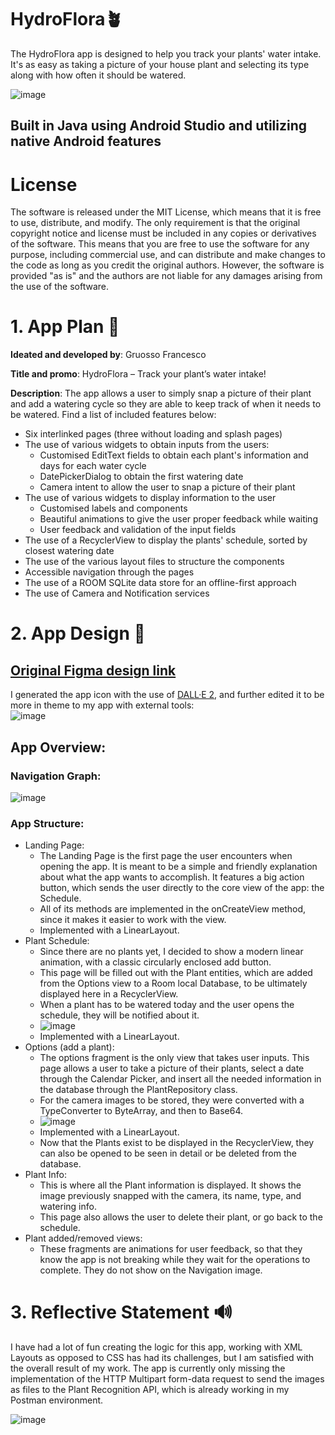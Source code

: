 # HydroFlora🪴
The HydroFlora app is designed to help you track your plants' water intake. It's as easy as taking a picture of your house plant and selecting its type along with how often it should be watered.

![image](https://user-images.githubusercontent.com/64712227/205894827-770b28c0-e245-4b0e-8c24-219d9b388f7f.png)


## Built in Java using Android Studio and utilizing native Android features

# License
The software is released under the MIT License, which means that it is free to use, distribute, and modify. The only requirement is that the original copyright notice and license must be included in any copies or derivatives of the software. This means that you are free to use the software for any purpose, including commercial use, and can distribute and make changes to the code as long as you credit the original authors. However, the software is provided "as is" and the authors are not liable for any damages arising from the use of the software.

# 1. App Plan 📝
**Ideated and developed by**: Gruosso Francesco

**Title and promo**: HydroFlora – Track your plant’s water intake!  

**Description**: The app allows a user to simply snap a picture of their plant and add a watering cycle so they are able to keep track of when it needs to be watered. Find a list of included features below:  
-	Six interlinked pages (three without loading and splash pages)
-	The use of various widgets to obtain inputs from the users:
    - Customised EditText fields to obtain each plant's information and days for each water cycle
    - DatePickerDialog to obtain the first watering date
    - Camera intent to allow the user to snap a picture of their plant
- The use of various widgets to display information to the user
    - Customised labels and components
    - Beautiful animations to give the user proper feedback while waiting
    - User feedback and validation of the input fields
- The use of a RecyclerView to display the plants' schedule, sorted by closest watering date
- The use of the various layout files to structure the components
- Accessible navigation through the pages
- The use of a ROOM SQLite data store for an offline-first approach
- The use of Camera and Notification services

# 2. App Design 🔬
## [Original Figma design link](https://www.figma.com/file/EgFoqFF19Md7IV1kzpgN6p/Plant?node-id=0%3A1&t=NeTlweMbLUGeV23p-1)
 
 I generated the app icon with the use of [DALL·E 2](https://openai.com/dall-e-2/), and further edited it to be more in theme to my app with external tools:  
 ![image](https://user-images.githubusercontent.com/64712227/205891829-7221c81b-a28e-419a-ae02-d825315a830b.png)

## App Overview:
### Navigation Graph:
![image](https://user-images.githubusercontent.com/64712227/205894208-397f1ca6-5369-40b6-b2ca-7b2eb4fc9c9d.png)

### App Structure:
- Landing Page:
    - The Landing Page is the first page the user encounters when opening the app. It is meant to be a simple and friendly explanation about what the app wants to accomplish. It features a big action button, which sends the user directly to the core view of the app: the Schedule.
    - All of its methods are implemented in the onCreateView method, since it makes it easier to work with the view.
    - Implemented with a LinearLayout.
- Plant Schedule:
    - Since there are no plants yet, I decided to show a modern linear animation, with a classic circularly enclosed add button.
    - This page will be filled out with the Plant entities, which are added from the Options view to a Room local Database, to be ultimately displayed here in a RecyclerView.
    -  When a plant has to be watered today and the user opens the schedule, they will be notified about it.
    -  ![image](https://user-images.githubusercontent.com/64712227/205901295-bb3e612b-e8ef-4599-977e-b19dc2acab7c.png)
    -  Implemented with a LinearLayout.
- Options (add a plant):
    - The options fragment is the only view that takes user inputs. This page allows a user to take a picture of their plants, select a date through the Calendar Picker, and insert all the needed information in the database through the PlantRepository class.
    - For the camera images to be stored, they were converted with a TypeConverter to ByteArray, and then to Base64.
    - ![image](https://user-images.githubusercontent.com/64712227/205900951-0cfe850b-9e32-456e-a6b6-e36fe18c84c9.png)
    -  Implemented with a LinearLayout.
    -  Now that the Plants exist to be displayed in the RecyclerView, they can also be opened to be seen in detail or be deleted from the database.
- Plant Info:
    - This is where all the Plant information is displayed. It shows the image previously snapped with the camera, its name, type, and watering info.
    - This page also allows the user to delete their plant, or go back to the schedule.
- Plant added/removed views:
    - These fragments are animations for user feedback, so that they know the app is not breaking while they wait for the operations to complete. They do not show on the Navigation image.

# 3. Reflective Statement 🔊
I have had a lot of fun creating the logic for this app, working with XML Layouts as opposed to CSS has had its challenges, but I am satisfied with the overall result of my work. The app is currently only missing the implementation of the HTTP Multipart form-data request to send the images as files to the Plant Recognition API, which is already working in my Postman environment.

![image](https://user-images.githubusercontent.com/64712227/205905933-2e017361-11a6-470a-86f2-a2312aedd59e.png)
